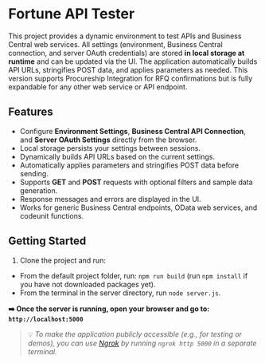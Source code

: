 # Fortune API Tester

This project provides a dynamic environment to test APIs and Business Central web services. All settings (environment, Business Central connection, and server OAuth credentials) are stored **in local storage at runtime** and can be updated via the UI. The application automatically builds API URLs, stringifies POST data, and applies parameters as needed. This version supports Procureship Integration for RFQ confirmations but is fully expandable for any other web service or API endpoint.

## Features

- Configure **Environment Settings**, **Business Central API Connection**, and **Server OAuth Settings** directly from the browser.
- Local storage persists your settings between sessions.
- Dynamically builds API URLs based on the current settings.
- Automatically applies parameters and stringifies POST data before sending.
- Supports **GET** and **POST** requests with optional filters and sample data generation.
- Response messages and errors are displayed in the UI.
- Works for generic Business Central endpoints, OData web services, and codeunit functions.

## Getting Started

1. Clone the project and run:

- From the default project folder, run: `npm run build` (run `npm install` if you have not downloaded packages yet).
- From the terminal in the server directory, run `node server.js`.

**➡️ Once the server is running, open your browser and go to: `http://localhost:5000`**

> 💡 _To make the application publicly accessible (e.g., for testing or demos), you can use [Ngrok](https://ngrok.com/) by running `ngrok http 5000` in a separate terminal._
